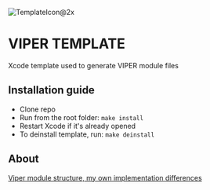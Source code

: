 ![TemplateIcon@2x](https://user-images.githubusercontent.com/60271542/154318808-e3572102-1406-4325-ac62-b90d99156b49.png)
# VIPER TEMPLATE

Xcode template used to generate VIPER module files

## Installation guide

- Clone repo
- Run from the root folder: `make install`
- Restart Xcode if it's already opened
- To deinstall template, run: `make deinstall`

## About

[Viper module structure, my own implementation differences](https://github.com/glori0s/viper-template/blob/main/Attachments/VIPER.md)
